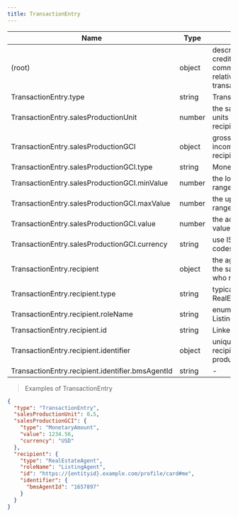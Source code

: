 ```yaml
---
title: TransactionEntry
---
```

| Name | Type | Description |
|---|---|---|
| (root) | object | describes a unit of sales credit in unit or commission value relative to a parent transaction |
| TransactionEntry.type | string | TransactionEntry |
| TransactionEntry.salesProductionUnit | number | the sales production units credited to the recipient |
| TransactionEntry.salesProductionGCI | object | gross commission income credited to the recipient |
| TransactionEntry.salesProductionGCI.type | string | MonetaryAmount |
| TransactionEntry.salesProductionGCI.minValue | number | the lower limit of the range |
| TransactionEntry.salesProductionGCI.maxValue | number | the upper limit of the range |
| TransactionEntry.salesProductionGCI.value | number | the actual or expected value |
| TransactionEntry.salesProductionGCI.currency | string | use ISO4217 country codes |
| TransactionEntry.recipient | object | the agent credited with the sales production and who receives the value |
| TransactionEntry.recipient.type | string | typically a RealEstateAgent |
| TransactionEntry.recipient.roleName | string | enum: ListingAgent,BuyerAgent |
| TransactionEntry.recipient.id | string | Linked-Data URI (@id) |
| TransactionEntry.recipient.identifier | object | unique identifier of the recipient from the data producer |
| TransactionEntry.recipient.identifier.bmsAgentId | string | - |

> Examples of TransactionEntry

```json
{
  "type": "TransactionEntry",
  "salesProductionUnit": 0.5,
  "salesProductionGCI": {
    "type": "MonetaryAmount",
    "value": 1234.56,
    "currency": "USD"
  },
  "recipient": {
    "type": "RealEstateAgent",
    "roleName": "ListingAgent",
    "id": "https://{entityid}.example.com/profile/card#me",
    "identifier": {
      "bmsAgentId": "1657897"
    }
  }
}
```


